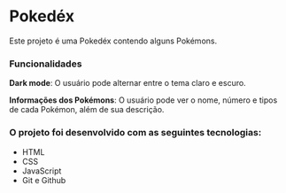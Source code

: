 # Pokedéx

Este projeto é uma Pokedéx contendo alguns Pokémons.

### Funcionalidades

**Dark mode**: O usuário pode alternar entre o tema claro e escuro.

**Informações dos Pokémons**: O usuário pode ver o nome, número e tipos de cada Pokémon, além de sua descrição.

### O projeto foi desenvolvido com as seguintes tecnologias:

- HTML
- CSS
- JavaScript
- Git e Github
